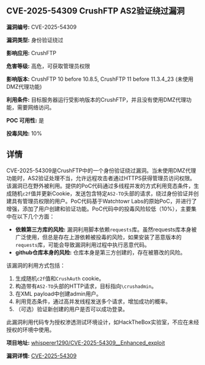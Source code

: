 ## CVE-2025-54309 CrushFTP AS2验证绕过漏洞

**漏洞编号:** CVE-2025-54309

**漏洞类型:** 身份验证绕过

**影响应用:** CrushFTP

**危害等级:** 高危，可获取管理员权限

**影响版本:** CrushFTP 10 before 10.8.5, CrushFTP 11 before 11.3.4_23 (未使用DMZ代理功能)

**利用条件:** 目标服务器运行受影响版本的CrushFTP，并且没有使用DMZ代理功能，需要网络访问。

**POC 可用性:** 是

**投毒风险:** 10%

## 详情

CVE-2025-54309是CrushFTP中的一个身份验证绕过漏洞。当未使用DMZ代理功能时，AS2验证处理不当，允许远程攻击者通过HTTPS获得管理员访问权限。该漏洞已在野外被利用。提供的PoC代码通过多线程并发的方式利用竞态条件，生成随机`c2f`值并更新Cookie，发送包含特定`AS2-TO`头部的请求，绕过身份验证并创建具有管理员权限的用户。PoC代码基于Watchtowr Labs的原始PoC，并进行了增强，添加了用户创建和验证功能。PoC代码中的投毒风险较低（10%），主要集中在以下几个方面：

*   **依赖第三方库的风险:** 漏洞利用脚本依赖`requests`库。虽然requests库本身被广泛使用，但总是存在上游依赖被投毒的风险，如果安装了恶意版本的`requests`库，可能会导致漏洞利用过程中执行恶意代码。
*   **github仓库本身的风险:** 仓库本身是第三方创建的，存在被篡改的风险。

该漏洞的利用方式包括：

1.  生成随机`c2f`值和`CrushAuth` cookie。
2.  构造带有`AS2-TO`头部的HTTP请求，目标指向`\crushadmin`。
3.  在XML payload中创建admin用户。
4.  利用竞态条件，通过高并发线程发送多个请求，增加成功的概率。
5.  （可选）验证新创建的用户是否可以成功登录。

此漏洞利用代码专为授权渗透测试环境设计，如HackTheBox实验室，不应在未经授权的环境中使用。

**项目地址:** [whisperer1290/CVE-2025-54309__Enhanced_exploit](https://github.com/whisperer1290/CVE-2025-54309__Enhanced_exploit)

**漏洞详情:** [CVE-2025-54309](https://nvd.nist.gov/vuln/detail/CVE-2025-54309)